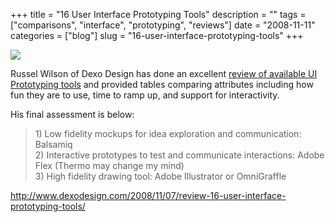+++
title = "16 User Interface Prototyping Tools"
description = ""
tags = ["comparisons", "interface", "prototyping", "reviews"]
date = "2008-11-11"
categories = ["blog"]
slug = "16-user-interface-prototyping-tools"
+++



  <div class="notebook-screenshot"><a href="http://www.dexodesign.com/2008/11/07/review-16-user-interface-prototyping-tools/"><img src="//konigi.com/media/notebook/dexo-prototyping-review.jpg" class="notebook-image" /></a></div><p>Russel Wilson of Dexo Design has done an excellent <a href="http://www.dexodesign.com/2008/11/07/review-16-user-interface-prototyping-tools/">review of available UI Prototyping tools</a> and provided tables comparing attributes including how fun they are to use, time to ramp up, and support for interactivity. </p>
<p>His final assessment is below:</p>
<blockquote><p>1) Low fidelity mockups for idea exploration and communication:  Balsamiq<br />
2) Interactive prototypes to test and communicate interactions: Adobe Flex (Thermo may change my mind)<br />
3) High fidelity drawing tool: Adobe Illustrator or OmniGraffle</p></blockquote>
    
  <a href="http://www.dexodesign.com/2008/11/07/review-16-user-interface-prototyping-tools/">http://www.dexodesign.com/2008/11/07/review-16-user-interface-prototyping-tools/</a>
